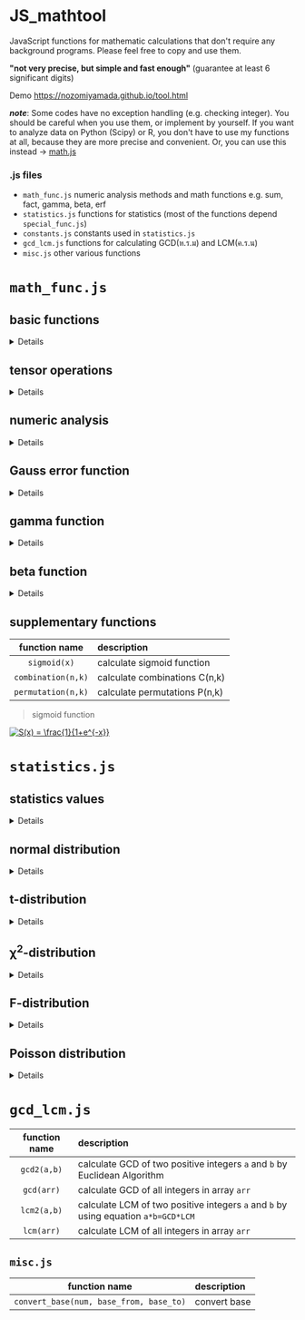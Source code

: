 # JS_mathtool

JavaScript functions for mathematic calculations that don't require any background programs. Please feel free to copy and use them. 

**"not very precise, but simple and fast enough"** (guarantee at least 6 significant digits)


Demo https://nozomiyamada.github.io/tool.html

___note___: Some codes have no exception handling (e.g. checking integer). You should be careful when you use them, or implement by yourself. If you want to analyze data on Python (Scipy) or R, you don't have to use my functions at all, because they are more precise and convenient. Or, you can use this instead -> [math.js](https://mathjs.org/)

### .js files

- `math_func.js` numeric analysis methods and math functions e.g. sum, fact, gamma, beta, erf
- `statistics.js` functions for statistics (most of the functions depend `special_func.js`)
- `constants.js` constants used in `statistics.js`
- `gcd_lcm.js` functions for calculating GCD(ห.ร.ม) and LCM(ค.ร.น)
- `misc.js` other various functions



# `math_func.js`

## basic functions

<details>

|function name|description|
|:-:|:--|
|`max(matrix)`|find the maximum value in a given array/matrix|
|`min(matrix)`|find the minimum value in a given array/matrix|
|`sum(matrix)`|culculate the summation of a given array/matrix|
|`fact(n)`|calculate factorial n! , `n` must be an integer|
|`check_decimal(num)`|check how many digits a given number has|
|`range(start, end, step=1)`|just like `range(start, end, step)` in Python. `step` must not be an integer|
|`round(arr, decimal=0)`|just like `round(num, d)` in Python. If an array is given, it rounds all numbers in the array.|
|`zip(...arr)`|just like `zip(*arr)` in Python. The length of return array is the minimum length of the given arrays.|
|`sorted(arr, reverse=false)`|just like `sorted()` in Python. It returns a deep copy of the original array|
|`argsort(arr, reverse=false, plus1=false)`|return array of indices after sorting by ascending order. If `plus1=true`, index starts from one|

~~~javascript
>>> check_decimal(3.66)
2

>>> range(3)
[0, 1, 2]

>>> range(3, 8)
[3, 4, 5, 6, 7]

>>> range(1, 2, 0.1)
[1, 1.1, 1.2, 1.3, 1.4, 1.5, 1.6, 1.7, 1.8, 1.9]

>>> round(3.5)
3

>>> round(4.666, 2)
4.67

>>> round([1.32, 2.37], 1)
[1.3, 2.4]

>>> zip([1,2,3], [10,20,30,40])
[[1, 10], [2, 20], [3, 30]]

>>> argsort([10,1,5,0])
[3, 1, 2, 0]

>>> argsort([3,1,2], reverse=true, plus1=true)
[1, 3, 2]
~~~

</details>

## tensor operations

<details>

|function name|description|
|:-:|:--|
|`norm(arr)`|calculate norm of a given vector|
|`vec_add(arr1, arr2, subtract=false)`|calculate addition of given two vector. If `subtract=true`, calculate subtraction instead|
|`flatten(tensor)`|flatten a given tensor into 1D array|
|`shape(tensor)`|return the shape of a given tensor, just like `.shape` of numpy|
|`cartesian(arr1, arr2, func_xy=(x,y)=>[x,y])`|create the cartesian product of two given arrays. It returns pairs of elements by default, but you can specify operation by `func_xy`|
|`deepcopy(tensor)`|make an deep copy of given tensor. If `tensor` is 1D array (vector) or 2D array (matrix), you can use built-in method `.slice()` instead|
|`transpose(matrix)`|transpose a given matrix|
|`zeros(shape, value=0)`|create a zero matrix with `shape` = [l,m,n...], just like `numpy.zeros(shape)`. If `value` is specified, the matrix is filled with the value. |
|`dot1(arr1, arr2)`|calculate dot product of given two vectors|
|`dot2(mat1, mat2)`|calculate dot product of given two matrices|
|`dot(tensor1, tensor2)`|calculate dot product of given two vector/matrix|
|`cofactor(mat, row_delete=0, column_delete=0)`|return cofactor matrix of a given matrix by deleting `row_delete` and `columns_delete`|
|`determinant(mat)`|calculate determinant of a given matrix. It may take a long time for large matrix because the algorithm uses cofactor expansion instead of LU decomposition|
|`inv_matrix(mat)`|calculate inverse matrix of a given matrix|

~~~javascript
>>> norm([3,4])
5

>>> vec_add([1,2], [3,4])
[4, 6]

>>> flatten([[[1,2],[3,4]],[[5,6],[7,8]]])
[1, 2, 3, 4, 5, 6, 7, 8]

>>> shape([[[1,1,1],[2,2,2]],[[3,3,3],[4,4,4]]])
[2, 2, 3]

>>> cartesian([1,2], [3,4])
[[[1,3], [1,4]], [[2,3], [2,4]]]

>>> cartesian(['A','B'], ['a','b'], (x,y) => x+y)
[['Aa', 'Ab'], ['Ba', 'Bb']]

>>> zeros([2,3])
[[0, 0, 0], [0, 0, 0]]

>>> zeros([2,2], 3)
[[3, 3], [3, 3]]
~~~

</details>

## numeric analysis

<details>

|function name|description|
|:-:|:--|
|`gauss_legendre(func,a,b,split=1000,n=5)`|calculate ∫[a->b]f(x)dx by [Gauss-Legendre quadrature](https://en.wikipedia.org/wiki/Gaussian_quadrature) of n-th Legendre polynomial. `func` must be an explicit function that takes only one argument like f(x). `split` determines the number of intervals in the range of integration|
|`newton(func,func_prime,y,x0,iter=15)`|solve the equation y = f(x) by using [Newton's method](https://en.wikipedia.org/wiki/Newton%27s_method). `func` and `func_prime` (derivative of `func`) must be explicit functions that take only one argument like f(x), f'(x). `x0` is an initial guess for x. You can set iteration times `iter`.|
|`brent(func,y,a0,b0,iter=100,epsiron=1e-15)`|solve the equation y = f(x) by using [Brent's method](https://en.wikipedia.org/wiki/Brent%27s_method). `func` must be an explicit function that takes only one argument like f(x). `a0` and `b0` are initial guess for x. These two numbers must have opposite sign, otherwise the function will return `NaN`. You can set maximum iteration times `iter` and minimum width of step `epsiron` in each iteration.|

~~~javascript
>>> fx = x => x**2;
>>> gauss_legendre(fx, a=0, b=3);
3

>>> f = x => x**2+1;
>>> fprime = x => 2*x;
>>> newton(f, fprime, y=10, x0=1);
3

>>> f = x => x**3;
>>> brent(f, y=8, a0=-1, b0=6);
2
~~~

Both `newton` and `brent` will abort the process when error is below **1e-12** and output the total iteration times on the console.

> Gauss-Legendre quadrature

<a href="https://www.codecogs.com/eqnedit.php?latex=\begin{align*}&space;\int_a^bf(x)dx&space;&=&space;\frac{b-a}{2}\int_{-1}^1f\left(\frac{b-a}{2}t&plus;\frac{a&plus;b}{2}\right)dt\\&space;&\sim&space;\frac{b-a}{2}\sum_{i=1}^{n}\left(\frac{b-a}{2}t_i&plus;\frac{a&plus;b}{2}\right)\\&space;&\text{where&space;$t_i$&space;is&space;the&space;i-th&space;zero&space;point&space;of&space;Legendre&space;polynomial}&space;\end{align*}" target="_blank"><img src="https://latex.codecogs.com/gif.latex?\begin{align*}&space;\int_a^bf(x)dx&space;&=&space;\frac{b-a}{2}\int_{-1}^1f\left(\frac{b-a}{2}t&plus;\frac{a&plus;b}{2}\right)dt\\&space;&\sim&space;\frac{b-a}{2}\sum_{i=1}^{n}\left(\frac{b-a}{2}t_i&plus;\frac{a&plus;b}{2}\right)\\&space;&\text{where&space;$t_i$&space;is&space;the&space;i-th&space;zero&space;point&space;of&space;Legendre&space;polynomial}&space;\end{align*}" title="\begin{align*} \int_a^bf(x)dx &= \frac{b-a}{2}\int_{-1}^1f\left(\frac{b-a}{2}t+\frac{a+b}{2}\right)dt\\ &\sim \frac{b-a}{2}\sum_{i=1}^{n}\left(\frac{b-a}{2}t_i+\frac{a+b}{2}\right)\\ &\text{where $t_i$ is the i-th zero point of Legendre polynomial} \end{align*}" /></a>

> Newton's Method

<a href="https://www.codecogs.com/eqnedit.php?latex=x_{n&plus;1}&space;=&space;x_n&space;&plus;&space;\frac{y-f(x_n)}{f'(x_n)}" target="_blank"><img src="https://latex.codecogs.com/gif.latex?x_{n&plus;1}&space;=&space;x_n&space;&plus;&space;\frac{y-f(x_n)}{f'(x_n)}" title="x_{n+1} = x_n + \frac{y-f(x_n)}{f'(x_n)}" /></a>

</details>


## Gauss error function

<details>

|function name|description|
|:-:|:--|
|`erf(z,split=1e3,n=5)`|calculate Gauss error function y = erf(z) by Gauss-Legendre quadrature of n-th Legendre polynomial|
|`erfc(z,split=1e3,n=5)`|calculate complementary error function y = erfc(z) = 1 - erf(z) by Gauss-Legendre quadrature of n-th Legendre polynomial|
|`inv_erf(y,iter=30)`|calculate inverse error function z = ierf(y) by Newton's Method (initial x<sub>0</sub>  is selected automatically)|
|`erf2(z, N=100)`|calculate Gauss error function y = erf(z) by Taylor expansion up to `N`-th order|
|`inv_erf2(y, N=300)`|calculate inverse error function z = ierf(y) by Taylor expansion up to `N`-th order|

> Gauss error function

<a href="https://www.codecogs.com/eqnedit.php?latex=\begin{align*}&space;{\rm&space;erf}(z)&space;&=&space;\frac{2}{\sqrt{\pi}}\int_{0}^{z}e^{-t^2}dt&space;\\&space;&=&space;\frac{2}{\sqrt{\pi}}\sum_{n=0}^{\infty}\frac{z}{2n&plus;1}\prod_{k=1}^{n}\frac{-z^2}{k}&space;\end{align*}" target="_blank"><img src="https://latex.codecogs.com/gif.latex?\begin{align*}&space;{\rm&space;erf}(z)&space;&=&space;\frac{2}{\sqrt{\pi}}\int_{0}^{z}e^{-t^2}dt&space;\\&space;&=&space;\frac{2}{\sqrt{\pi}}\sum_{n=0}^{\infty}\frac{z}{2n&plus;1}\prod_{k=1}^{n}\frac{-z^2}{k}&space;\end{align*}" title="\begin{align*} {\rm erf}(z) &= \frac{2}{\sqrt{\pi}}\int_{0}^{z}e^{-t^2}dt \\ &= \frac{2}{\sqrt{\pi}}\sum_{n=0}^{\infty}\frac{z}{2n+1}\prod_{k=1}^{n}\frac{-z^2}{k} \end{align*}" /></a>

> inverse error function

<a href="https://www.codecogs.com/eqnedit.php?latex=\begin{align*}&space;{\rm&space;erf}^{-1}(y)&space;&=&space;\sum_{n=0}^{N}\frac{C_k}{2k&plus;1}(\frac{\sqrt{\pi}}{2}y)^{2k&plus;1}&space;\\&space;&\text{where}~C_k&space;=&space;\sum_{m=0}^{k-1}\frac{C_mC_{k-1-m}}{(m&plus;1)(2m&plus;1)}&space;\end{align*}" target="_blank"><img src="https://latex.codecogs.com/gif.latex?\begin{align*}&space;{\rm&space;erf}^{-1}(y)&space;&=&space;\sum_{n=0}^{N}\frac{C_k}{2k&plus;1}(\frac{\sqrt{\pi}}{2}y)^{2k&plus;1}&space;\\&space;&\text{where}~C_k&space;=&space;\sum_{m=0}^{k-1}\frac{C_mC_{k-1-m}}{(m&plus;1)(2m&plus;1)}&space;\end{align*}" title="\begin{align*} {\rm erf}^{-1}(y) &= \sum_{n=0}^{N}\frac{C_k}{2k+1}(\frac{\sqrt{\pi}}{2}y)^{2k+1} \\ &\text{where}~C_k = \sum_{m=0}^{k-1}\frac{C_mC_{k-1-m}}{(m+1)(2m+1)} \end{align*}" /></a>

</details>


## gamma function

<details>

|function name|description|
|:-:|:--|
|`Euler_const`|Euler's constant γ = 0.5772156649015328606|
|`gamma(s,split=1e3,n=5)`|calculate Γ(s) = (s-1)! by Gauss-Legendre quadrature of n-th Legendre polynomial|
|`incomplete_gamma(s,x,split=1e3,n=5)`|calculate lower incomplete gamma function γ(s,x) by Gauss-Legendre quadrature of n-th Legendre polynomial|
|`inv_gamma(y,iter=30)`|calculate inverse gamma s = Γ<sup>-1</sup>(y) by Newton's Method (initial s<sub>0</sub> is selected automatically)|
|`inv_incomplete_gamma(s,y,x0=s,iter=30)`|calculate inverse complete gamma x = γ<sup>-1</sup>(s,y) by Newton's Method (default initial x<sub>0</sub> = s)|
|`gamma2(s,N=1e6)`|calculate Γ(s) = (s-1)! by Weierstrass's definition up to N-th order (slower and less precise than `gamma` if `N` is not enough)|

> gamma function

<a href="https://www.codecogs.com/eqnedit.php?latex=\Gamma(s)&space;=&space;(s-1)!&space;=&space;\int_0^{\infty}&space;t^{s-1}e^{-t}dt" target="_blank"><img src="https://latex.codecogs.com/gif.latex?\Gamma(s)&space;=&space;(s-1)!&space;=&space;\int_0^{\infty}&space;t^{s-1}e^{-t}dt" title="\Gamma(s) = (s-1)! = \int_0^{\infty} t^{s-1}e^{-t}dt" /></a>

> lower imcomplete gamma function

<a href="https://www.codecogs.com/eqnedit.php?latex=\gamma(s,x)&space;=&space;\int_0^x&space;t^{s-1}e^{-t}dt" target="_blank"><img src="https://latex.codecogs.com/gif.latex?\gamma(s,x)&space;=&space;\int_0^x&space;t^{s-1}e^{-t}dt" title="\gamma(s,x) = \int_0^x t^{s-1}e^{-t}dt" /></a>

> Weierstrass's definition

<a href="https://www.codecogs.com/eqnedit.php?latex=\dpi{120}&space;\begin{align*}&space;\frac{1}{\Gamma(s)}&space;&=&space;se^{\gamma&space;s}\prod_{m=1}^{\infty}(1&plus;\frac{s}{m})e^{-s/m}&space;\\&space;-\log\Gamma(s)&space;&\sim&space;\log&space;s&plus;\gamma&space;s&space;&plus;&space;\sum_{m=1}^{N}\left(\log(1&plus;\frac{s}{m})-\frac{s}{m}\right)&space;\end{align*}" target="_blank"><img src="https://latex.codecogs.com/gif.latex?\dpi{120}&space;\begin{align*}&space;\frac{1}{\Gamma(s)}&space;&=&space;se^{\gamma&space;s}\prod_{m=1}^{\infty}(1&plus;\frac{s}{m})e^{-s/m}&space;\\&space;-\log\Gamma(s)&space;&\sim&space;\log&space;s&plus;\gamma&space;s&space;&plus;&space;\sum_{m=1}^{N}\left(\log(1&plus;\frac{s}{m})-\frac{s}{m}\right)&space;\end{align*}" title="\begin{align*} \frac{1}{\Gamma(s)} &= se^{\gamma s}\prod_{m=1}^{\infty}(1+\frac{s}{m})e^{-s/m} \\ -\log\Gamma(s) &\sim \log s+\gamma s + \sum_{m=1}^{N}\left(\log(1+\frac{s}{m})-\frac{s}{m}\right) \end{align*}" /></a>

</details>


## beta function

<details>

|function name|description|
|:-:|:--|
|`beta(a,b,split=1e3,n=5)`|calculate beta function B(a,b) by Gauss-Legendre quadrature of n-th Legendre polynomial|
|`incomplete_beta(a,b,x,split=1e3,n=5)`|calculate incomplete beta function B(x;a,b) by Gauss-Legendre quadrature of n-th Legendre polynomial|
|`regularized_beta(a,b,x,split=1e3,n=5)`|calculate regularized incomplete beta function y = I<sub>x</sub>(a,b) = B(x;a,b)/B(a,b) by Gauss-Legendre quadrature of n-th Legendre polynomial|
|`inv_regularized_beta(a,b,y,iter=30)`|calculate inverse regularized incomplete x = I<sup>-1</sup>(y;a,b) by Newton's Method (initial x<sub>0</sub>  is selected automatically)|

> beta function

<a href="https://www.codecogs.com/eqnedit.php?latex=B(a,b)&space;=&space;\int_0^1&space;t^{a-1}(1-t)^{b-1}dt" target="_blank"><img src="https://latex.codecogs.com/gif.latex?B(a,b)&space;=&space;\int_0^1&space;t^{a-1}(1-t)^{b-1}dt" title="B(a,b) = \int_0^1 t^{a-1}(1-t)^{b-1}dt" /></a>

> incomplete beta function

<a href="https://www.codecogs.com/eqnedit.php?latex=B(x;a,b)&space;=&space;\int_0^x&space;t^{a-1}(1-t)^{b-1}dt" target="_blank"><img src="https://latex.codecogs.com/gif.latex?B(x;a,b)&space;=&space;\int_0^x&space;t^{a-1}(1-t)^{b-1}dt" title="B(x;a,b) = \int_0^x t^{a-1}(1-t)^{b-1}dt" /></a>

> regularized incomplete beta function

<a href="https://www.codecogs.com/eqnedit.php?latex=I_x(a,b)&space;=&space;\frac{B(x;a,b)}{B(a,b)}" target="_blank"><img src="https://latex.codecogs.com/gif.latex?I_x(a,b)&space;=&space;\frac{B(x;a,b)}{B(a,b)}" title="I_x(a,b) = \frac{B(x;a,b)}{B(a,b)}" /></a>

</details>


## supplementary functions

|function name|description|
|:-:|:--|
|`sigmoid(x)`|calculate sigmoid function|
|`combination(n,k)`|calculate combinations C(n,k)|
|`permutation(n,k)`|calculate permutations P(n,k)|

> sigmoid function

<a href="https://www.codecogs.com/eqnedit.php?latex=S(x)&space;=&space;\frac{1}{1&plus;e^{-x}}" target="_blank"><img src="https://latex.codecogs.com/gif.latex?S(x)&space;=&space;\frac{1}{1&plus;e^{-x}}" title="S(x) = \frac{1}{1+e^{-x}}" /></a>



# `statistics.js`

## statistics values

<details>

|function name|description|
|:-:|:--|
|`sum(arr)`|calculate summation of `arr`|
|`mean(arr)`|calculate mean of `arr`|
|`median(arr)`|calculate median of `arr`|
|`variance(arr, unbiased=true)`|calculate unbiased/biased variance of `arr`|
|`std(arr, unbiased=true)`|calculate unbiased/biased standard deviation of `arr`|
|`sem(arr)`|calculate SEM (standard error of mean: s/√n) of `arr`|
|`skewness(arr, regularize=false)`|calculate skewness of `arr`, use equation √(N-1)/(N-2) * sk instead if `regularize==true`|
|`cov(arr1, arr2, unbiased=true)`|calculate covariance from from `arr1` and `arr2`|
|`corr(arr1, arr2)`|calculate Pearson correlation coefficient from from covariance `cov12` and SD `s1` `s2`|
|`corr_arr(arr1, arr2)`|calculate Pearson correlation coefficient from from `arr1` and `arr2`|
|`regression(arr1,arr2)`|calculate `coef` and `intercept` of simple linear regression from from `arr1` and `arr2`|
|`chi2(arr1,arr2,yates=false)`|calculate χ<sup>2</sup> score from `arr1` and `arr2`|
|`chi2_independence(arr1,arr2)`|calculate χ<sup>2</sup> score of test for independence from `arr1` and `arr2`|
|`welch(mu1,mu2,s1,s2,n1,n2)`|calculate and return the array of [Welch's t-value, df] from mean `mu1` `mu2`, SD `s1` `s2` and sample size `n1` `n2`|
|`welch_arr(arr1, arr2)`|calculate and return the array of [Welch's t-value, df] from `arr1` and `arr2`|
|`effect_size(arr1, arr2)`|calculate Cohens' d from `arr1` and `arr2`|

<a href="https://www.codecogs.com/eqnedit.php?latex=\text{sample&space;mean}~~\overline{x}&space;=&space;\frac{1}{n}\sum_i^{n}(x_i-\overline{x})" target="_blank"><img src="https://latex.codecogs.com/gif.latex?\text{sample&space;mean}~~\overline{x}&space;=&space;\frac{1}{n}\sum_i^{n}(x_i-\overline{x})" title="\text{sample mean}~~\overline{x} = \frac{1}{n}\sum_i^{n}(x_i-\overline{x})" /></a>

<a href="https://www.codecogs.com/eqnedit.php?latex=\text{unbiased&space;variance}~~V&space;=&space;\frac{1}{n-1}\sum_i^{n}(x_i-\overline{x})^2" target="_blank"><img src="https://latex.codecogs.com/gif.latex?\text{unbiased&space;variance}~~V&space;=&space;\frac{1}{n-1}\sum_i^{n}(x_i-\overline{x})^2" title="\text{unbiased variance}~~V = \frac{1}{n-1}\sum_i^{n}(x_i-\overline{x})^2" /></a>

<a href="https://www.codecogs.com/eqnedit.php?latex=\text{sample&space;SD}~~s&space;=&space;\sqrt{\frac{1}{n-1}\sum_i^{n}(x_i-\overline{x})^2}" target="_blank"><img src="https://latex.codecogs.com/gif.latex?\text{sample&space;SD}~~s&space;=&space;\sqrt{\frac{1}{n-1}\sum_i^{n}(x_i-\overline{x})^2}" title="\text{sample SD}~~s = \sqrt{\frac{1}{n-1}\sum_i^{n}(x_i-\overline{x})^2}" /></a>

<a href="https://www.codecogs.com/eqnedit.php?latex=\text{standard&space;error&space;of&space;mean}~~SE&space;=&space;\frac{s}{\sqrt{n}}" target="_blank"><img src="https://latex.codecogs.com/gif.latex?\text{standard&space;error&space;of&space;mean}~~SE&space;=&space;\frac{s}{\sqrt{n}}" title="\text{standard error of mean}~~SE = \frac{s}{\sqrt{n}}" /></a>

<a href="https://www.codecogs.com/eqnedit.php?latex=\text{skewness}~~\tilde{\mu}_3&space;=&space;\frac{1}{n}\sum_i^{n}\left(\frac{x_i-\overline{x}}{s}\right)^3" target="_blank"><img src="https://latex.codecogs.com/gif.latex?\text{skewness}~~\tilde{\mu}_3&space;=&space;\frac{1}{n}\sum_i^{n}\left(\frac{x_i-\overline{x}}{s}\right)^3" title="\text{skewness}~~\tilde{\mu}_3 = \frac{1}{n}\sum_i^{n}\left(\frac{x_i-\overline{x}}{s}\right)^3" /></a>

<a href="https://www.codecogs.com/eqnedit.php?latex=\text{unbiased&space;covariance}~~Cov&space;=&space;\frac{1}{n-1}\sum_i^{n}(x_i-\overline{x})(y_i-\overline{y})" target="_blank"><img src="https://latex.codecogs.com/gif.latex?\text{unbiased&space;covariance}~~Cov&space;=&space;\frac{1}{n-1}\sum_i^{n}(x_i-\overline{x})(y_i-\overline{y})" title="\text{unbiased covariance}~~Cov = \frac{1}{n-1}\sum_i^{n}(x_i-\overline{x})(y_i-\overline{y})" /></a>

<a href="https://www.codecogs.com/eqnedit.php?latex=\text{correlation&space;coefficient}~~\rho_{X,Y}&space;=&space;\frac{Cov_{X,Y}}{s_{X}s_{Y}}" target="_blank"><img src="https://latex.codecogs.com/gif.latex?\text{correlation&space;coefficient}~~\rho_{X,Y}&space;=&space;\frac{Cov_{X,Y}}{s_{X}s_{Y}}" title="\text{correlation coefficient}~~\rho_{X,Y} = \frac{Cov_{X,Y}}{s_{X}s_{Y}}" /></a>

<a href="https://www.codecogs.com/eqnedit.php?latex=\text{chi-squared&space;score}~~\chi^2&space;=&space;\sum_i^{n}\frac{(x_i-y_i)^2}{y_i}" target="_blank"><img src="https://latex.codecogs.com/gif.latex?\text{chi-squared&space;score}~~\chi^2&space;=&space;\sum_i^{n}\frac{(x_i-y_i)^2}{y_i}" title="\text{chi-squared score}~~\chi^2 = \sum_i^{n}\frac{(x_i-y_i)^2}{y_i}" /></a>

<a href="https://www.codecogs.com/eqnedit.php?latex=\begin{align*}&space;&{\rm&space;Cohen's}~d&space;=&space;\frac{\overline{x_2}-\overline{x_1}}{s_c}&space;\\&space;&\text{where}~~s_c&space;=&space;\sqrt{\frac{(n_1-1)s_1^2&plus;(n_2-1)s_2^2}{n_1&plus;n_2-2}}&space;\end{align*}" target="_blank"><img src="https://latex.codecogs.com/gif.latex?\begin{align*}&space;&{\rm&space;Cohen's}~d&space;=&space;\frac{\overline{x_2}-\overline{x_1}}{s_c}&space;\\&space;&\text{where}~~s_c&space;=&space;\sqrt{\frac{(n_1-1)s_1^2&plus;(n_2-1)s_2^2}{n_1&plus;n_2-2}}&space;\end{align*}" title="\begin{align*} &{\rm Cohen's}~d = \frac{\overline{x_2}-\overline{x_1}}{s_c} \\ &\text{where}~~s_c = \sqrt{\frac{(n_1-1)s_1^2+(n_2-1)s_2^2}{n_1+n_2-2}} \end{align*}" /></a>

</details>


## normal distribution

<details>

![z_to_p](https://user-images.githubusercontent.com/44984892/85935209-7dd9c980-b918-11ea-9763-b93469034964.png)

|function name|description|
|:-:|:--|
|`normal_pdf(x, mu=0, sd=1)`|population density function of normal distribution φ(x)|
|`normal_cdf(x, mu=0, sd=1)`|cumulative distribution function of normal distribution Φ(x)|
|`z_to_p(z, taylor=false)`|calculate one-tailed p(z≤x) from `z` score by `erf(z)` (when `taylor==false`) or `erf2(z)` (when `taylor==true`), where z must be in the range [0,∞)|
|`p_to_z(p, taylor=false)`|calculate z-score from one-tailed `p`(z≤x) by `inv_erf(z)` (when `taylor==false`) or `inv_erf2(z)` (when `taylor==true`), where p must be in the range [0,0.5]|

<a href="https://www.codecogs.com/eqnedit.php?latex=\begin{align*}&space;p(z&space;\leq&space;x)&space;&=&space;\frac{1}{2}&space;-&space;\frac{1}{\sqrt{2\pi}}\int_{0}^{z}\exp(-x^2/2)dx&space;\\&space;&=&space;\frac{1}{2}-\frac{1}{2}~{\rm&space;erf}(z/\sqrt{2})&space;\\&space;&=&space;\frac{1}{2}-\frac{1}{\sqrt{\pi}}\sum_{n=0}^{\infty}\frac{z/\sqrt{2}}{2n&plus;1}\prod_{k=1}^{n}\frac{-(z/\sqrt{2})^2}{k}&space;\end{align*}" target="_blank"><img src="https://latex.codecogs.com/gif.latex?\begin{align*}&space;p(z&space;\leq&space;x)&space;&=&space;\frac{1}{2}&space;-&space;\frac{1}{\sqrt{2\pi}}\int_{0}^{z}\exp(-x^2/2)dx&space;\\&space;&=&space;\frac{1}{2}-\frac{1}{2}~{\rm&space;erf}(z/\sqrt{2})&space;\\&space;&=&space;\frac{1}{2}-\frac{1}{\sqrt{\pi}}\sum_{n=0}^{\infty}\frac{z/\sqrt{2}}{2n&plus;1}\prod_{k=1}^{n}\frac{-(z/\sqrt{2})^2}{k}&space;\end{align*}" title="\begin{align*} p(z \leq x) &= \frac{1}{2} - \frac{1}{\sqrt{2\pi}}\int_{0}^{z}\exp(-x^2/2)dx \\ &= \frac{1}{2}-\frac{1}{2}~{\rm erf}(z/\sqrt{2}) \\ &= \frac{1}{2}-\frac{1}{\sqrt{\pi}}\sum_{n=0}^{\infty}\frac{z/\sqrt{2}}{2n+1}\prod_{k=1}^{n}\frac{-(z/\sqrt{2})^2}{k} \end{align*}" /></a>

<a href="https://www.codecogs.com/eqnedit.php?latex=z(p)&space;=&space;\sqrt{2}~{\rm&space;erf}^{-1}(1-2p)" target="_blank"><img src="https://latex.codecogs.com/gif.latex?z(p)&space;=&space;\sqrt{2}~{\rm&space;erf}^{-1}(1-2p)" title="z(p) = \sqrt{2}~{\rm erf}^{-1}(1-2p)" /></a>

</details>


## t-distribution

<details>

![t_to_p](https://user-images.githubusercontent.com/44984892/86042285-20a55b80-ba71-11ea-9565-dd276dfb9add.png)

|function name|description|
|:-:|:--|
|`t_to_p(t, df)`|calculate one-tailed p-value from given `t` score and `df` by `regularized_beta`|
|`p_to_t(p, df)`|calculate t-score from one-tailed `p` value and `df` by `inv_regularized_beta`|

<a href="https://www.codecogs.com/eqnedit.php?latex=\begin{align*}&space;p(t,df)&space;&=&space;\int_t^{\infty}\frac{\Gamma((df&plus;1)/2)}{\sqrt{df\cdot\pi}~\Gamma(df/2)}\left(1&plus;\frac{s^2}{df}\right)^{-\frac{df&plus;1}{2}}ds\\&space;&=&space;1-\frac{B(x;df/2,df/2)}{B(df/2,df/2)}&space;\\&space;&\text{where}~x&space;=\frac{t&plus;\sqrt{t^2&plus;df}}{2\sqrt{t^2&plus;df}},~t=\sqrt{\frac{(2x-1)^2df}{4x(1-x)}}&space;\end{align*}" target="_blank"><img src="https://latex.codecogs.com/gif.latex?\begin{align*}&space;p(t,df)&space;&=&space;\int_t^{\infty}\frac{\Gamma((df&plus;1)/2)}{\sqrt{df\cdot\pi}~\Gamma(df/2)}\left(1&plus;\frac{s^2}{df}\right)^{-\frac{df&plus;1}{2}}ds\\&space;&=&space;1-\frac{B(x;df/2,df/2)}{B(df/2,df/2)}&space;\\&space;&\text{where}~x&space;=\frac{t&plus;\sqrt{t^2&plus;df}}{2\sqrt{t^2&plus;df}},~t=\sqrt{\frac{(2x-1)^2df}{4x(1-x)}}&space;\end{align*}" title="\begin{align*} p(t,df) &= \int_t^{\infty}\frac{\Gamma((df+1)/2)}{\sqrt{df\cdot\pi}~\Gamma(df/2)}\left(1+\frac{s^2}{df}\right)^{-\frac{df+1}{2}}ds\\ &= 1-\frac{B(x;df/2,df/2)}{B(df/2,df/2)} \\ &\text{where}~x =\frac{t+\sqrt{t^2+df}}{2\sqrt{t^2+df}},~t=\sqrt{\frac{(2x-1)^2df}{4x(1-x)}} \end{align*}" /></a>

</details>


## χ<sup>2</sup>-distribution 

<details>

![chi2_to_p](https://user-images.githubusercontent.com/44984892/86042339-36b31c00-ba71-11ea-9970-de2dc4494166.png)

|function name|description|
|:-:|:--|
|`chi_to_p(chi, df)`|calculate one-tailed p-value from given χ<sup>2</sup> score `chi` and `df` by `gamma`|
|`p_to_chi(p, df)`|calculate χ<sup>2</sup> score from one-tailed `p` value and `df` by `incomplete_gamma` and `gamma`|

<a href="https://www.codecogs.com/eqnedit.php?latex=\begin{align*}&space;p(x,df)&space;&=&space;\int_x^{\infty}\frac{1}{2^{k/2}~\Gamma(k/2)}t^{\frac{k}{2}-1}e^{-\frac{k}{2}}dt\\&space;&=&space;1-\frac{\gamma(k/2,x/2)}{\Gamma(k/2)}&space;\end{align*}" target="_blank"><img src="https://latex.codecogs.com/gif.latex?\begin{align*}&space;p(x,df)&space;&=&space;\int_x^{\infty}\frac{1}{2^{k/2}~\Gamma(k/2)}t^{\frac{k}{2}-1}e^{-\frac{k}{2}}dt\\&space;&=&space;1-\frac{\gamma(k/2,x/2)}{\Gamma(k/2)}&space;\end{align*}" title="\begin{align*} p(x,df) &= \int_x^{\infty}\frac{1}{2^{k/2}~\Gamma(k/2)}t^{\frac{k}{2}-1}e^{-\frac{k}{2}}dt\\ &= 1-\frac{\gamma(k/2,x/2)}{\Gamma(k/2)} \end{align*}" /></a>

</details>


## F-distribution

<details>

![f_to_p](https://user-images.githubusercontent.com/44984892/86042311-27cc6980-ba71-11ea-91ba-62a609cfdab7.png)

|function name|description|
|:-:|:--|
|`f_to_p(F, df1, df2)`|calculate one-tailed p-value from given `F` value and `df1` `df2` by `regularized_beta`|
|`p_to_f(p, df1, df2)`|calculate F-value from one-tailed `p` value and `df1` `df2` by `inv_regularized_beta`|

<a href="https://www.codecogs.com/eqnedit.php?latex=\begin{align*}&space;p(f,df_1,df_2)&space;&=&space;1-\frac{B(x;df_1/2,df_2/2)}{B(df_1/2,df_2/2)}&space;\\&space;&\text{where}~x&space;=\frac{df_1f}{df_1f&plus;df_2}&space;\end{align*}" target="_blank"><img src="https://latex.codecogs.com/gif.latex?\begin{align*}&space;p(f,df_1,df_2)&space;&=&space;1-\frac{B(x;df_1/2,df_2/2)}{B(df_1/2,df_2/2)}&space;\\&space;&\text{where}~x&space;=\frac{df_1f}{df_1f&plus;df_2}&space;\end{align*}" title="\begin{align*} p(f,df_1,df_2) &= 1-\frac{B(x;df_1/2,df_2/2)}{B(df_1/2,df_2/2)} \\ &\text{where}~x =\frac{df_1f}{df_1f+df_2} \end{align*}" /></a>

</details>


## Poisson distribution

<details>

![poisson](https://user-images.githubusercontent.com/44984892/86042353-3ca8fd00-ba71-11ea-8fee-43599b84ec6f.png)

|function name|description|
|:-:|:--|
|`poisson(lambda, k)`|calculate Poisson Pr(`k`) directly from probability mass function (if `k` in not an integer, use gamma function Γ(k+1) instead of factorial k!)|
|`poisson_cum(lambda, k)`|calculate cumulative Poisson Pr(`k`≤X)|
|`poisson_to_p(lambda, k, split=100)`|calculate p(`k`≤X) by assuming the distribution is continuous (it may take a little time to finishing calculate)|

<a href="https://www.codecogs.com/eqnedit.php?latex=\begin{align*}&space;Pr(X=k)&space;&=&space;\frac{\lambda^ke^{-\lambda}}{k!}&space;\\&space;Pr(X\geq&space;k)&space;&=&space;\sum_{n=k}^{\infty}\frac{\lambda^ne^{-\lambda}}{n!}&space;\\&space;p(X\geq&space;k)&space;&=&space;\int_{k}^{\infty}\frac{\lambda^te^{-\lambda}}{\Gamma(t&plus;1)}dt&space;\end{align*}" target="_blank"><img src="https://latex.codecogs.com/gif.latex?\begin{align*}&space;Pr(X=k)&space;&=&space;\frac{\lambda^ke^{-\lambda}}{k!}&space;\\&space;Pr(X\geq&space;k)&space;&=&space;\sum_{n=k}^{\infty}\frac{\lambda^ne^{-\lambda}}{n!}&space;\\&space;p(X\geq&space;k)&space;&=&space;\int_{k}^{\infty}\frac{\lambda^te^{-\lambda}}{\Gamma(t&plus;1)}dt&space;\end{align*}" title="\begin{align*} Pr(X=k) &= \frac{\lambda^ke^{-\lambda}}{k!} \\ Pr(X\geq k) &= \sum_{n=k}^{\infty}\frac{\lambda^ne^{-\lambda}}{n!} \\ p(X\geq k) &= \int_{k}^{\infty}\frac{\lambda^te^{-\lambda}}{\Gamma(t+1)}dt \end{align*}" /></a>

</details>

# `gcd_lcm.js`

|function name|description|
|:-:|:--|
|`gcd2(a,b)`|calculate GCD of two positive integers `a` and `b` by Euclidean Algorithm|
|`gcd(arr)`|calculate GCD of all integers in array `arr`|
|`lcm2(a,b)`|calculate LCM of two positive integers `a` and `b` by using equation `a*b=GCD*LCM`|
|`lcm(arr)`|calculate LCM of all integers in array `arr`|


## `misc.js`

|function name|description|
|:-:|:--|
|`convert_base(num, base_from, base_to)`|convert base|


